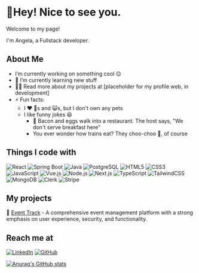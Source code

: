 <!--**angelaW1618/angelaW1618** is a ✨ _special_ ✨ repository because its `README.md` (this file) appears on your GitHub profile.-->
# 👋Hey! Nice to see you.
Welcome to my page!

I'm Angela, a Fullstack developer.

## About Me
- I’m currently working on something cool 😉
- 🌱  I’m currently learning new stuff
- 👨‍💻  Read more about my projects at [placeholder for my profile web, in development]
- ⚡  Fun facts:
  - I ❤️ 🐶s and 😺s, but I don't own any pets
  - I like funny jokes 😆
    - 🐣 Bacon and eggs walk into a restaurant. The host says, "We don't serve breakfast here"
    - You ever wonder how trains eat? They choo-choo 🚂, of course

## Things I code with
![React](https://img.shields.io/badge/React-20232A?style=for-the-badge&logo=react&logoColor=61DAFB)
![Spring Boot](https://img.shields.io/badge/Spring_Boot-6DB33F?style=for-the-badge&logo=spring-boot&logoColor=white)
![Java](https://img.shields.io/badge/Java-007396?style=for-the-badge&logo=java&logoColor=white)
![PostgreSQL](https://img.shields.io/badge/PostgreSQL-316192?style=for-the-badge&logo=postgresql&logoColor=white)
![HTML5](https://img.shields.io/badge/HTML5-E34F26?style=for-the-badge&logo=html5&logoColor=white)
![CSS3](https://img.shields.io/badge/CSS3-1572B6?style=for-the-badge&logo=css3&logoColor=white)
![JavaScript](https://img.shields.io/badge/JavaScript-F7DF1E?style=for-the-badge&logo=javascript&logoColor=black)
![Vue.js](https://img.shields.io/badge/Vue.js-4FC08D?style=for-the-badge&logo=vue.js&logoColor=white)
![Node.js](https://img.shields.io/badge/Node.js-339933?style=for-the-badge&logo=nodedotjs&logoColor=white)
![Next.js](https://img.shields.io/badge/Next.js-000000?style=for-the-badge&logo=next.js&logoColor=white)
![TypeScript](https://img.shields.io/badge/TypeScript-3178C6?style=for-the-badge&logo=typescript&logoColor=white)
![TailwindCSS](https://img.shields.io/badge/Tailwind_CSS-38B2AC?style=for-the-badge&logo=tailwind-css&logoColor=white)
![MongoDB](https://img.shields.io/badge/MongoDB-47A248?style=for-the-badge&logo=mongodb&logoColor=white)
![Clerk](https://img.shields.io/badge/Clerk-0077B5?style=for-the-badge&logo=clerk&logoColor=white)
![Stripe](https://img.shields.io/badge/Stripe-008CDD?style=for-the-badge&logo=stripe&logoColor=white)

## My projects
 📅 [Event Track](https://github.com/angelaW1618/event-track) - A comprehensive event management platform with a strong emphasis on user experience, security, and functionality.


## Reach me at
[![LinkedIn](https://img.shields.io/badge/LinkedIn-0077B5?style=for-the-badge&logo=linkedin&logoColor=white)](https://www.linkedin.com/in/angelawangtech1618/)
[![GitHub](https://img.shields.io/badge/GitHub-100000?style=for-the-badge&logo=github&logoColor=white)](https://github.com/angelaW1618)




[![Anurag's GitHub stats](https://github-readme-stats.vercel.app/api?username=angelaW1618)](https://github.com/anuraghazra/github-readme-stats)


